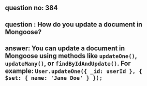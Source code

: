 
      
## question no: 384

## question : How do you update a document in Mongoose?

## answer: You can update a document in Mongoose using methods like `updateOne()`, `updateMany()`, or `findByIdAndUpdate()`. For example: `User.updateOne({ _id: userId }, { $set: { name: 'Jane Doe' } });`
      